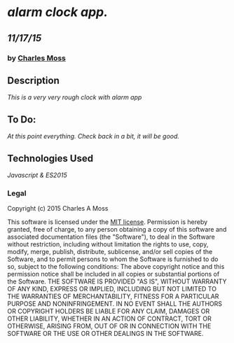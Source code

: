 # _alarm clock app._
## _11/17/15_
### by [Charles Moss](https://twitter.com/CharlesMoss)

## Description
_This is a very very rough clock with alarm app_

## To Do:
_At this point everything. Check back in a bit, it will be good._

## Technologies Used 
_Javascript & ES2015_

### Legal
Copyright (c) 2015 Charles A Moss

This software is licensed under the [MIT license](https://en.wikipedia.org/wiki/MIT_License).
Permission is hereby granted, free of charge, to any person obtaining a copy of this software and associated documentation files (the "Software"), to deal in the Software without restriction, including without limitation the rights to use, copy, modify, merge, publish, distribute, sublicense, and/or sell copies of the Software, and to permit persons to whom the Software is furnished to do so, subject to the following conditions:
The above copyright notice and this permission notice shall be included in all copies or substantial portions of the Software.
THE SOFTWARE IS PROVIDED "AS IS", WITHOUT WARRANTY OF ANY KIND, EXPRESS OR IMPLIED, INCLUDING BUT NOT LIMITED TO THE WARRANTIES OF MERCHANTABILITY, FITNESS FOR A PARTICULAR PURPOSE AND NONINFRINGEMENT. IN NO EVENT SHALL THE AUTHORS OR COPYRIGHT HOLDERS BE LIABLE FOR ANY CLAIM, DAMAGES OR OTHER LIABILITY, WHETHER IN AN ACTION OF CONTRACT, TORT OR OTHERWISE, ARISING FROM, OUT OF OR IN CONNECTION WITH THE SOFTWARE OR THE USE OR OTHER DEALINGS IN THE SOFTWARE.

